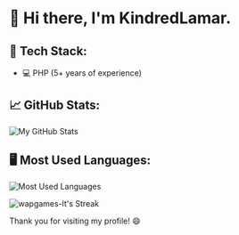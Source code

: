 # 👋 Hi there, I'm KindredLamar.

## 🚀 Tech Stack:
- 💻 PHP (5+ years of experience)

## 📈 GitHub Stats:
![My GitHub Stats](https://github-readme-stats.vercel.app/api?username=wapgames-lt&show_icons=true&hide_title=true&count_private=true&hide=prs&hide_border=true&bg_color=0d1117&text_color=c9d1d9&icon_color=58a6ff)


## 🖥️ Most Used Languages:
![Most Used Languages](https://github-readme-stats.vercel.app/api/top-langs/?username=wapgames-lt&layout=compact&bg_color=0d1117&text_color=c9d1d9&icon_color=58a6ff&hide_border=true)

![wapgames-lt's Streak](https://github-readme-streak-stats.herokuapp.com/?user=wapgames-lt&theme=vue-dark&hide_border=true)


Thank you for visiting my profile! 😄
